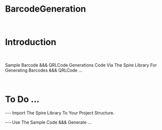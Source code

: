 # BarcodeGeneration

</br>

# Introduction

</br>

Sample Barcode &&& QRLCode Generations Code Via The Spire Library For Generating Barcodes &&& QRLCode ...

</br>

# To Do ...

--- Import The Spire Library To Your Project Structure.

--- Use The Sample Code &&& Generate ...
